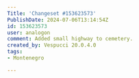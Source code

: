 ```yaml
---
Title: 'Changeset #153623573'
PublishDate: 2024-07-06T13:14:54Z
id: 153623573
user: analogon
comment: Added small highway to cemetery.
created_by: Vespucci 20.0.4.0
tags:
- Montenegro

---
```

